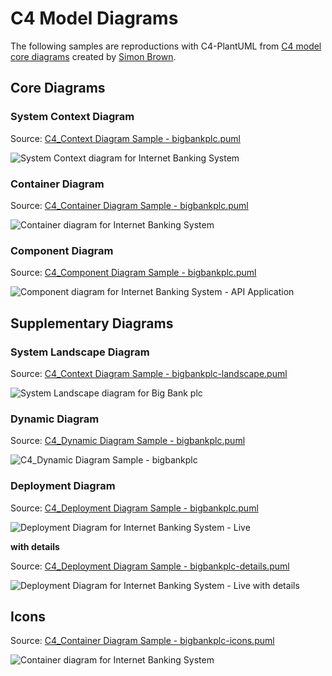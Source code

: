 ﻿# C4 Model Diagrams

The following samples are reproductions with C4-PlantUML from [C4 model core diagrams](http://c4model.com/#coreDiagrams) created by [Simon Brown](http://simonbrown.je/).

## Core Diagrams

### System Context Diagram

Source: [C4_Context Diagram Sample - bigbankplc.puml](C4_Context%20Diagram%20Sample%20-%20bigbankplc.puml)

![System Context diagram for Internet Banking System](http://www.plantuml.com/plantuml/png/VL7DZjfC4BpxAVhZyh4I2vUSSjfTWfALO8C2ACh9QiOD7Z4_QBeTuEtJDiQ1iCdDqrrLNLL-Oi4abNVPVpOOLnK4fSYUFuv62G_3hPMoMbTCoSGW56HeeX_jR38bIpaQVtYSEmoocar7TDHzGOKEyx62zJtSryB_GnMKvPKDKX9iedFnOCCMd0q460guMTl4-XL1huAB1fqxgKPdxq_vRFhyu-jgcNz_NNx9fvFFaxTF_OSi4okEO75Y8Gyj0GgBsuHUBIHurL4A9F22OQTkMcoMpIbn37rJiKHFQG2zymHT1nstkvukd-62XBXf4gmLDO23LWVxbjdC08s9LH0UzXwoyxN--goOS_DKkR_OQYxLlN5tZkkIVbewW0qQoAFO603NiMgAjEdswA1fskEEO8ydJwsFraW-EKhVetM_dKmUwpTmTt-fsMnZJmFDh4cHuqPWSZGbXYq1NHEwZ9rqs6Zrf3gpo_Sx6HSI4p6WSvSsZGwWhUcTf5qRWwkaaZ0mcXgcBnBJ9Fr6xkgltZM_OcA5AIf_GRExWjxsig1GS1kMGMBBUIExBTSntVtIVx2RnBFb_2nnp-nAwzmzARtoxXS0 "System Context diagram for Internet Banking System")


### Container Diagram

Source: [C4_Container Diagram Sample - bigbankplc.puml](C4_Container%20Diagram%20Sample%20-%20bigbankplc.puml)

![Container diagram for Internet Banking System](http://www.plantuml.com/plantuml/png/bLJ1RkCs4BtxAwRfeLv0YL6WfvxMiOqcMpjHLqwpFGaZQYmHeKY1fEmOHV-zGqMHB7k1j3VfQUQznpT3VNOUhMygDVb1Qg6QdA3qldQ_pcOM3pU5z6MJDOwiCDgJzZV2LBCNQKNfV3bR_78TAzJ-QREUqIj_pobdC5rmCKfDzgOEr3z1excludxm9S7EA6KEKXUWk0XGvp3wBAtZ9mEi2ye8LEh87Bt1Im7-kfx_zVYqJRUFSRfyV7wOVXgmUP8clw-sYpi6E-ZvVdkNhbU_hHwM34wyz8gW9uLSOc6nOgCMxhKdgyd3BUgNu3avEa_LP1AJTKPFHUEygSX6iEYVhkRm3eFPjOVAk3k20-S9TTk8giK0XJ2DzkwAVRnHfxSCv6YFK_4pSvqRkFe4Vqy0OF0xFL2MObrpyJDbCAzh9GLwQVGLGrzmZn4ajGtcDtyk0hOa9VTiexNcFDSAw2RSZYF0lMxsVl1upYR7ogv6faluiwBh60iAwk-gYR2ozX7CTT4ej06EhTdBd1oWKjzNsV6k1Ekef3-6BH1D6wI3lSJG8YtmUI6pvk38NZYgJ2OLTN5imallQV5Z1D-mGavYx0MKhAId75oJEV8yi__ipLsOUpC0EUsbe7DxosoQeySC7OKnT8_1JVB76aRltbZs5kuUM2gaynPP6gJchQpQwKPGecFNsFWIXAMSj9UeN1IMYfm3PGf-8IzkBcBAKBoGpZad6VOrll_-sYmDbzcXRvJR1_c4I9YOfV_fLtlrwgTKeLIfQm6cMrrl-BsxLe5_oz7BbXeLRAImnfcTXzMhA54N16-TJ7l2sJaOM9bJxonMT7PlXsZR5UmcBHZeJt6IC61c6Z-CEUglQmJUedROddS8UVALrCalORYOJuvSqBxRRkE42yTrhiOFQxh57kWwkVI1P55cPlWDj7J39U-OMd0qzbuGtL6B2BuaZm-pK_51ydzsfhTSFHWRLdxCyfKmTx2pfch_EWShFJdm9Z1tnClR1LFsd2TvdArHmhGEw3gWBSTWPBHnvnx6VOtZ3HZaayqsPg9HogFsyTuDmRJziowTRvjr7yvdRcqgzIy0 "Container diagram for Internet Banking System")


### Component Diagram

Source: [C4_Component Diagram Sample - bigbankplc.puml](C4_Component%20Diagram%20Sample%20-%20bigbankplc.puml)


![Component diagram for Internet Banking System - API Application](http://www.plantuml.com/plantuml/png/fPLDRnit48Rl-okcFhGou5YNddgABBkD0piH8hiV9s6M76lPy6D1pbeHYlxt3YbvATb6OI0dSScNCy-yCxjwdnWZ3yusFnYlxA09EkO-_JATHjoShmrtGpiaYYfu9i_dAhZfLnDLbxYRpdz-jx3e-VxsPahVv5oJbitLFBW--2plS-YVOF1opya6S4Vm4AmD6-FNO8qdGA_XwDZ49Ai0aXTiK6ZjLcACW2yJD3UplpxVtwt-kBxxiBgv-ktgq-Naj6dOi2KOjQ0DhYCwoH_XsZD5JmmNwBzcbEKsCJbu1xF5DSpwtXg5R89lchcKZW8Q9wd7CpXPYbpYBd1DXy8JEVeR7p6fQ7ekLQ5V3nPZFbd4y6Wq9P1gIfNc2Q3T0po8IJaEMiFRNBuQ4WT7CS6ZmNp7HDXG2sqCcqJn_EJq0CrbijlG6bkWSie_qM4q_ZWxMECCauOqj4co1_uE6bVoFVreUZIAZh0ksubk9VybChQOABDy8OkxoF2q3KlLaSDykkGGXJEF74HQcyIng8LGskRA-WmwJ1rfm44uFEyR02gIpezeqncWKfGIsB2M1sALkNOzNbrzuubhKpOC9Mn4Hy_6e9AKVeM7OfAIZT6W0nx0DWnS7Ih9m-1PLeBl4nOhAqSrQ7KXEernEy7UID9dmtTo2lyq0527U9BCscSw-P4XXXmf1ckfJDdjxtFuGedhTjwTvTTjvsdAhSmXX5-Mh_S-xJmuVPPvB4eYxfUm79mJ-hTWr26iexGnt052aYWXRlS-crX8HXDVW2HIGvInp3Rib_MqjAwFkOuBmkFfFnxgc0UHT754vBkcde7gSFVGOqgR47Njsp66ZD03AjJqFuC4lnR5Ar0ps5s6uFTzS6ECuqRap2Mrl3dxzXyuS9z871hFQvCgtWjHlQxRyaQYXXzX8ri473BTnykBURrmMAeizm7BDqQ-_1_kxXPB4V_RD5bRFf85iye-BZz_6dMZgBA-BYnAzuPexWt1tfFN-R_YFm00 "Component diagram for Internet Banking System - API Application")


## Supplementary Diagrams

### System Landscape Diagram

Source: [C4_Context Diagram Sample - bigbankplc-landscape.puml](C4_Context%20Diagram%20Sample%20-%20bigbankplc-landscape.puml)

![System Landscape diagram for Big Bank plc](http://www.plantuml.com/plantuml/png/TLHDSy963BtxLwXSGcO8zD1JJ-63QJA5a0amcPuyorh6EwnttTKwXEdqlrThRDS4kB7Ia_IUzCmpUU5ycUle5sMaBXE4pFk2VX-Dd3WEzyfdvQuaTD8QZyOFfSr71-LaHZuRJNzxUjV2-EroCS9lpYUOS32UCfZVmo8qVe3IS5NErU0pXDHgRO_Ax44hWo1C0XTfvOX_MU2feAqKMf-uHqllP_leOJ7-QxNTn9lLUpnRVRxr7zlGU1sl_vnlfYySgqEVhvkNU37_O_usus3abTS8wnDvp671N4YA0Y5HOkz4pbmTJDGU9i8SeD0oYjxHaJLzMPAtERe1zCuHeIjGa3MjSprEZg51WaqhVJj63U38YuMYgGmn45BQqdWQzfZNd1MwmYd2UCBHHBXJN_xA3RjiUe_mJmG0DV_-xamWfkh9uDVGnQ1lgDN0YbWu0hNiA6pyI-4Hb67HkV3A6X0xMrPNKUwIuw0wMouE28KuvLZJxf29vz--BtmUHcsMzoQ6DIHiD922Ckxmiq4kbFvVplmfl85Q4PiCGLKQXOQbaiwIJJtClsKcp1u1kmMt27BQf4xaoCsMpUyRsrfxwv10QDsSKN80weNVs5chSj3PcNV2a901nY_qigLqzb15gQcC2TsNae5POoXOdqEmzY9DUzrC3GOAcMgjohHsup4_f-o4FCGsJSy39lo25R-wlST9hemYxsfT9W4gYy8wVt_Alr7qWJf-GxNFTjPrFfChRsu9YIi2_AE3Erlci_O5LSQ0ahYq1WUk7VobGzPe4ghF7Wp6DLSJRYnuJ0U2lqkaeBIg2-P2ZKLc3JPDPbSVsFtXNSeylLBLDLjN_MNR-y3PbJVkGhVjWU-XeeKuSSUAsENyormpyh4ARhjVP3VvpDh3l_5_ "System Landscape diagram for Big Bank plc")

### Dynamic Diagram

Source: [C4_Dynamic Diagram Sample - bigbankplc.puml](C4_Dynamic%20Diagram%20Sample%20-%20bigbankplc.puml)

![C4_Dynamic Diagram Sample - bigbankplc](http://www.plantuml.com/plantuml/png/NP9BRnCn4CVl-HH3Jmbg4m4z8I6QHqMB-eYQ5CGfclLETgrwxTLut10XlZlZJQjqkOqzZ__F__5556H9ZHkyizwuL1BK8ctyF9amxiQLbJeLAHARu8MyZ4re9a-MJHsbdipFpvOElJpUtapej-PBAlLoizXxRAmPjtdmu6Rww_vnlVbvlRxQt5n-kxnR34U3mLm7elN4Ys9epa_XP8621KOwqVY178eD7XsyNiFArDHWpguaC4N8MC1KsIZSLOFrsy1D5vz2ZR6c4Z19hU3M74eCKvcFwE8fe34K8xXGwO74Z4z6HwwX-P2rhAySdIsn8fYshNkPap6-upEk3DjM07q9KrybXvmpImxFjbH4T0x25fG0hhqGUn8eq3_fKDWcRmvljB872M1IbD0GHtYsc7iimuuAA3Zi8d4FRZCBoPV8-s6XUjFbTGzk17y60FFGjC6Jbw7vb5z29h5A7UyxBrlEC3D2toFlqtNxe39JHblvt67LObEZh_AXnHXtWSkZZJtvZrb8-zG4o4_Wu1pn6_dR7tFLYF9VTkfSs1qM7L-rLLZ3lgMp5qjN-oZKPFc_0qNUF7GxFCYdeh4It-vVntHhNDtVJQxMw-LA-xIhm-qScwFJAXkdnoz4vN04sU7N-LhN_Tv8Zep0UzXoQ5w8TpKnTR77Xk0BVEtq5hEvzb-GBrFZ_W40 "C4_Dynamic Diagram Sample - bigbankplc")

### Deployment Diagram

Source: [C4_Deployment Diagram Sample - bigbankplc.puml](C4_Deployment%20Diagram%20Sample%20-%20bigbankplc.puml)

![Deployment Diagram for Internet Banking System - Live](http://www.plantuml.com/plantuml/png/pLPXJoCt4FsUNp5DAnqW812XwbJff0i9FK24H6meFQbID6jFDYvUUsLx0sbr_xtZtN1X8UYWz-KIALhFpdipyyPZvwCFw4APwzPFoWXTIe9v28N_hTDnUBUVgJ0lqzAJ4zO4Cc5VsBnpgvoO-p3lz8_snXfDk1vUTEYUtqkIR9mEgD1scKV_8dA_Wz8mC1eWp0bcLcjxfqm6MXa2D18QhvNp_6I10uEs0hLUCiVN33T4QFMad62Mb4LXNTXgpnYJehXjxy8lQTQtsheFxP_5GVosjrlC9fS6SoL0KqOSN_aOJS8MYg0M68XD1ZJwKEMupOYBtkVHzMHwSpOvdLwSV3gv76mnKr114wppWO72p67EHJeuOz6SeG37Q6vZlSdI1yfX3oxKWbgjDMnwQILj5LhiGljOPHK0UDb-iWQ90K5G96vl_zi2_ZnbaOP1gSfInknXeNPsTluAz-yZrNLQcb32uQ_x1qTmCKaUA3RHO85YJWpgLGymiRd0q7vgWFVxzpND-jEt9Y3BvfX4HS3u37f5eHNxAsiYnpakiEfyKhYepF2FVZIFdLqeIVwvTBFIY0X6hS8I5ehHS9wCBZkdayau0GwnpvrzoE1Bg_xTLDXA6faU73uIAYxVAf5rA7IKQ5GzS5_7JkNebksrxR0hNfHda6x9b5q76315Jn5sHHhhEk7130dBdMDycmJhgDgh3XnboWTNUOCoC-lowdaNvkZd907BCETSLwg3S2JZ4hNV1HI2l0TjCrvG46yNhziKhxjHF9w_W9d_i9x8RVYMdjt7WYOah97F9NsPUBFAtHz5vkU9lrBuzB7WTvJMOttq_yQw-vrppV4PS4FfA-TwG5ejoFdgWFU1tGMixfJe7StFHzxpZoOeC2F0TPXDM_NByyCqjp75Vkc3pSczyy06nNII5afGNM-XEUme0UkWPwIpIiQIcwNMC7OVrdX6HV2Vc2DNs3Yq4BJALRmyV9bw2c1diR9l7MR1WbYbwUF95Z7ADVFbeZSLAMnUDAkCbZBU3Z5ZvOJrTXRWHXbfxtnCgAuwHp5ANhf1KiU-v5OTFgvNaV2JjR4Z_RcpEKiojFyehH5-LuvczdvtnPtW39sAeWwLS7K29pAZXt1DVNs1SUBgNeyneqrRAX5E5VLMwPcirEYQmclzVLhpVePLrQpqUbDTaVww0UgxR8Yt733UQ8AZUYQCcVpjhQbl8aP745VrDiJqkXug1ZRcnLPLYNM37wMwYbM5aMbrgg7qC7CshwIwSohGGy3pmN6_2UY-6Z6zuYDq3QdRGxx-Dn8iExMIqz7DTF3viZSyww__7tqa8yjS_mS0 "Deployment Diagram for Internet Banking System - Live")

**with details**

Source: [C4_Deployment Diagram Sample - bigbankplc-details.puml](C4_Deployment%20Diagram%20Sample%20-%20bigbankplc-details.puml)

![Deployment Diagram for Internet Banking System - Live with details](http://www.plantuml.com/plantuml/png/vLT_Rzj63FtVduBp1ZGfd1ynqg4OKA2EdJKfuYI8dAO51WJK7ItVSheJxavElA7VVJn9hktOQLfi60RC0Ho98ldu-2XAVki3kb3cklM3CaANac0IGk5_sTjpUB-RgJ0fqzAJ4zO4Cc5Ns7plJZanyM6orp_SkTHemlNmR8yU-BeaoSRR0HNQplBeNyJSBw0q71WD42O4OwkrlLSc0wqC0He9AvULytnaWO51Mu5QppZ7bmet8BHwKeumIygYi2vijSSSawAuQtVWfpJhMstTc_QFOZ_-jRTRDypBbk7IsO9Sc9qGId9Rsor6aJE3kHAWAMC-e7oiGi8MYg2c68XD1ZJwKDM-pH5dlKyNrwFRczFHoUtPyRlZyq7C55JG18iwOQ0mSvWpUGUd9f0p5E08pLtiGpBpWNBOWJCrfLPh4NPxRYLj5Lfqe1sljVd_aSggG63putEG6104HO3szfyju0_tPivqgtrc1GPb3GVoiP7MLFs_8fHS2FScHZp2lptRaeRzKvMbZBE3XNhvykLluU5rp7ATbYQKSF3pxluXd8sIQEl1FQNWoKt9WIElOd9G9kgxV6cCBky02a4-Tdcg47vz1KUdxtPEBpdNqE_EIQmHUOzJX0_aV4FcDTU-qV5Z_X2llphe3fzsyT7bOBzxkF3Pr0OiK4me4gmEO6HpWQ7zs02lTnygem66CE1jwGH1LVBnyL83LkZ5Jz-QWCgGOoWLCroUGgyej5geLcM9cYM5YrqTVkX7CxEPAab-VRZ6fH4n6BKAiwh72E-JY_Ezaz7eCW66s5qY_RdLV3y_EKzEIpCeCjq_M1gRUFhKm8ouTqmdHpUhHZX5JsizseXb7GeT9Rce3c07BkiyxONje2iUWNH0goaje9wJOv1koPHJ39g0cEwADDPzXRaP4Xw27EFL95X7rVQ8Tq2cV72LDoWpjYwlZZimGJyX2LY62NDgL0RXICPJr7v-Tu2s6PzG4DyjrjVlxQibjRghQdM_ffOdOOtSg1SltO2PVxDOmzlmj8HNZOJTPGsJUVPr5NiBw0xuW4QcQpLqwgqTT-qObRPiWg9qXVNamHezUwx8TV6x_nNrrmjVcuT_QEtpQAJB8y5xgzxxX_-llN_LxFtklxBusOapt53wZOj_G76LEL_rs0Ts5z2yhaNlQ5v_9dZ-qWG5PWIuWDcqMpwllu_aDfROBtsmERaN7jYWE9sagH9KTwNG37kHW7NGCz9P9IFbLQfr6BiFwtYEYi4VCKTckF9KGz0gLu4a-3BrpCIE8xFdddR1WcZAz77COenog_KowKqaXSsBLPRHKZ9SErQidB3UZWFSA2FjlOy5rQnp51V9dEpZhAbZNtADmaVrMKpupjgeI7_Y6Aq3G_k7qffl2-LeR1ywJUu4n-XKREfG2LSNS2mpYd3he-GBZBkerlgIjTuqKebmggX7fMUoKgDRRRpMVw_NSUWRrjpfnL3n0lqo0FNBpX3l632-yWX6zPmmLlAxjwP-LU7e6CIilY_Yzhg-gJXmvNwn5Ikn47Yfr0QhWf5fynJrC6PrgbRTEnLe3lX-SDHV3UX-SmHl5vakGcfvoDSlyi6oKoivkRYv7NmwxmrF-ukV66_9o3BNVm40 "Deployment Diagram for Internet Banking System - Live with details")

## Icons

Source: [C4_Container Diagram Sample - bigbankplc-icons.puml](C4_Container%20Diagram%20Sample%20-%20bigbankplc-icons.puml)

![Container diagram for Internet Banking System](http://www.plantuml.com/plantuml/png/hLHDS-D44BtxLpJXWBVAZee2BfpMiGt94d-mSZRBITMIslQGqOoO7jb9KVntUXH5YfnDPQdYfkcFrqzlNizxzkXyLUZ1Dyfakie9zjwN_7CKEJoUxvJVLsd5v39hF1b_djaYkbCksxFVHzCVnskDnjyihYEwbtnEkGIJgHIZCkJEonewfwsSO3R_T3LTBUEl6E6h4dFtGrG6UC4OAycEjr8nvj8fJnmLo9vSbDCXvBYTyijgkPdSpkFLOlw_3gfZU2Is1Or_6dm7bH60Ge30xmcsLcjxL6O7Eh10aqClhHpBbmKX0DfcgFM3OBIglrIjINMoHMXsbSPNqxdrXlnhsJ_nWA_b2lvB9qpkS3Ax9sRqPW6P0sbRqcE9_Dtrv8_LpIRPhDR9R7Mx7BxhOfCuYN-RRwQN4cn2jrURo-Hw_kjyEPFWm2kl2LfH85UuSrY8q0wkZ2TdoCC5chkWUVp0deh1O4sEhHbc5NjRa1l1jFqwcy1J6EoslfHKkaTm56D0MJUYhcE0MMOhu_bCU3n29nSIoD4z3BFl1UkKmDax-7i001tVuP7I1CjIYcyfXKbPQfMXLzQSIUW37d04SUa2-SMdQOZDI2iHc6jgxAKsWyQgjPr2k9sRFltuUX9wm-qAsJu3Bb5IiPHf6gznHu75q_GuSwhq8vWycYg4ryuUL4uCgFMNfst5yru5dPH_26xEgbfGXeF2qA8So7z3wkoHgGPjJFk2N65JfQbHQ14EBRtfjoFuZ0MAE7rQe5MXFEN0LShamMw_cYQ_uFb80EhtWyASn_qv9JfBXpbwJ94ft57p6UhZtw-XT_RM4OS5T-1efzWx51AWZ5Ysm41e17ifpW4hiLpcA2VZ5MeU1SSHCsYxamFvx3mWTdlvKhyKipiokGYeWhVNLr-ssCnAcUlwUeA-8LpGIe13IqlYdtOXvlT-I0KgOLW7f6e-NiYvMSRGjjaJg7e8QbYep5csMm_p-smllY3WjlBfxP0Hp_0RNjq4mJTRXmMTR7wdVp3lap4o2RJ_zkmQ05DR-SuLetRXH-0T6iPQXUOcmYFmaVIpHwLRxHic3hClDvjrB8NzEYxnpPhU7eJIPboo9BNRfxPzI1guzfbeaEfWpmpjGEG7autWGxnQHi-7ToF_OsTo8TKjiNOlJb4-4kOCMsUB-jqwEkM9mTk0t03FBgO2sM8-q-F4Kh70Cj0uH6kCZiY9-_eS-dqLYmEwyV5YinQWdigzzbFVjSA4_gXHv_FYkXNdlRHMXVuN "Container diagram for Internet Banking System")
